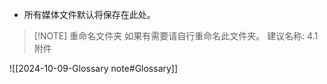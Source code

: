 - 所有媒体文件默认将保存在此处。

> [!NOTE] 重命名文件夹
> 如果有需要请自行重命名此文件夹。
> 建议名称: 4.1 附件

![[2024-10-09-Glossary note#Glossary]]

